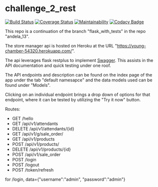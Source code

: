 # challenge_2_rest

[![Build Status](https://travis-ci.org/dannylwe/challenge_2_rest.svg?branch=master)](https://travis-ci.org/dannylwe/challenge_2_rest) [![Coverage Status](https://coveralls.io/repos/github/dannylwe/challenge_2_rest/badge.svg?branch=master)](https://coveralls.io/github/dannylwe/challenge_2_rest?branch=master) [![Maintainability](https://api.codeclimate.com/v1/badges/70b8b7e4b184c71c83b2/maintainability)](https://codeclimate.com/github/dannylwe/challenge_2_rest/maintainability) [![Codacy Badge](https://api.codacy.com/project/badge/Grade/9f5cb85008414e4a9a04d705af2289cd)](https://www.codacy.com/app/dannylwe/challenge_2_rest?utm_source=github.com&amp;utm_medium=referral&amp;utm_content=dannylwe/challenge_2_rest&amp;utm_campaign=Badge_Grade)

This repo is a continuation of the branch "flask_with_tests" in the repo "andela_13".

The store manager api is hosted on Heroku at the URL "https://young-chamber-54320.herokuapp.com/". 

The api leverages flask restplus to implement [Swagger](https://swagger.io/). This assists in the API documentation and quick testing under one roof.

The API endpoints and description can be found on the index page of the app under the tab "default namesapce" and the data models used can be found under "Models".

Clicking on an individual endpoint brings a drop down of options for that endpoint, where it can be tested by utilizing the "Try it now" button.

Routes:

- GET 		/hello					
- GET 		/api/v1/attendants
- DELETE 	/api/v1/attendants/{id}
- GET 		/api/v1/g/sale_order/
- GET 		/api/v1/products
- POST 		/api/v1/products/
- DELETE 	/api/v1/products/{id}
- POST 		/api/v1/sale_order
- POST		/login
- POST		/logout
- POST 		/token/refresh

for /login, data={"username":"admin", "password":"admin"}


